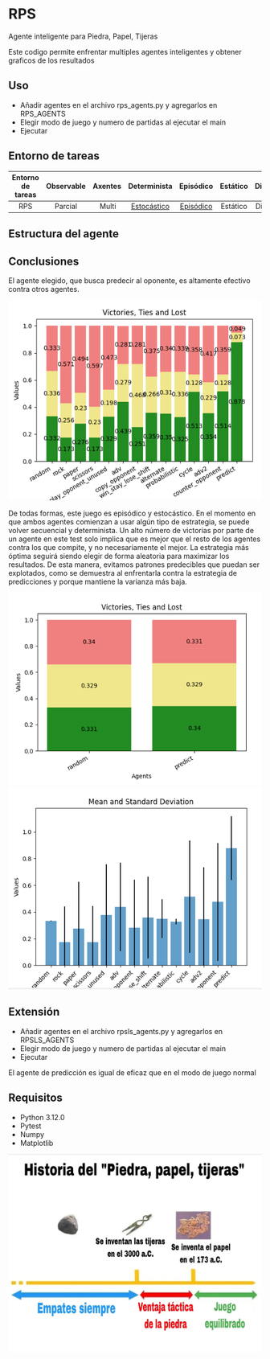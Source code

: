 # RPS

Agente inteligente para Piedra, Papel, Tijeras

Este codigo permite enfrentar multiples agentes inteligentes y obtener graficos de los resultados

## Uso

- Añadir agentes en el archivo rps_agents.py y agregarlos en RPS_AGENTS
- Elegir modo de juego y numero de partidas al ejecutar el main
- Ejecutar

## Entorno de tareas

Entorno de tareas | Observable| Axentes | Determinista | Episódico | Estático | Discreto | Conocido
:---: | :---: | :---: | :---: | :---: | :---: | :---: | :---: |
 RPS | Parcial | Multi | [Estocástico](#conclusiones) | [Episódico](#conclusiones) | Estático | Discreto | Conocido |

## Estructura del agente


## Conclusiones

El agente elegido, que busca predecir al oponente, es altamente efectivo contra otros agentes.

![](./doc/full_view.png)

De todas formas, este juego es episódico y estocástico. En el momento en que ambos agentes comienzan a usar algún tipo de estrategia, se puede volver secuencial y determinista. Un alto número de victorias por parte de un agente en este test solo implica que es mejor que el resto de los agentes contra los que compite, y no necesariamente el mejor. La estrategia más óptima seguirá siendo elegir de forma aleatoria para maximizar los resultados. De esta manera, evitamos patrones predecibles que puedan ser explotados, como se demuestra al enfrentarla contra la estrategia de predicciones y porque mantiene la varianza más baja.

![](./doc/random_vs_predict.png)
![](./doc/variance.png)

## Extensión

- Añadir agentes en el archivo rpsls_agents.py y agregarlos en RPSLS_AGENTS
- Elegir modo de juego y numero de partidas al ejecutar el main
- Ejecutar

El agente de predicción es igual de eficaz que en el modo de juego normal

## Requisitos

- Python 3.12.0
- Pytest
- Numpy
- Matplotlib

![](./doc/img.jpg)